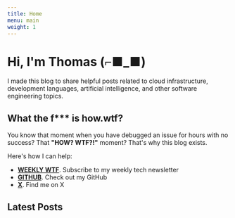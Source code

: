 ```yaml
---
title: Home
menu: main
weight: 1
---
```


# Hi, I'm Thomas (⌐■_■)

I made this blog to share helpful posts related to cloud infrastructure, development languages, artificial intelligence, and other software engineering topics.

## What the f*** is how.wtf?

You know that moment when you have debugged an issue for hours with no success? That **"HOW? WTF?!"** moment? That's why this blog exists.

Here's how I can help:

- [**WEEKLY WTF**](https://weeklywtf.beehiiv.com/subscribe). Subscribe to my weekly tech newsletter
- [**GITHUB**](https://github.com/iamthomastaylor). Check out my GitHub
- [**X**](https://x.com/iamthomastaylor). Find me on X

## Latest Posts